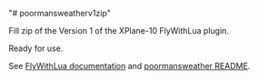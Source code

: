 "# poormansweatherv1zip" 

Fill zip of the Version 1 of the XPlane-10 FlyWithLua plugin.

Ready for use.

See [FlyWithLua documentation](https://usermanual.wiki/Document/FlyWithLuaManualen.1604449643/view) and [poormansweather README](https://larryknaebelflightsim.github.io/poormansweather/).
